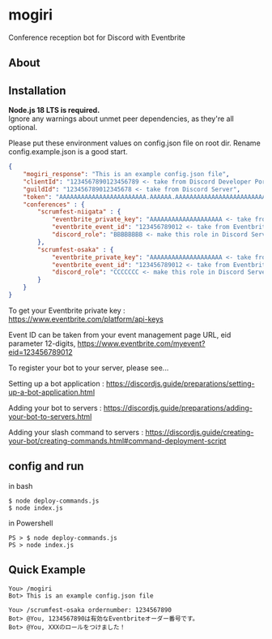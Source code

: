 # mogiri

Conference reception bot for Discord with Eventbrite

## About

## Installation

**Node.js 18 LTS is required.**  
Ignore any warnings about unmet peer dependencies, as they're all optional.

Please put these environment values on config.json file on root dir.
Rename config.example.json is a good start.
```config.json
{
    "mogiri_response": "This is an example config.json file",
    "clientId": "1234567890123456789 <- take from Discord Developer Portal",
    "guildId": "123456789012345678 <- take from Discord Server",
    "token": "AAAAAAAAAAAAAAAAAAAAAAAA.AAAAAA.AAAAAAAAAAAAAAAAAAAAAAAAAAA <- take from Discord Developer Portal",
    "conferences" : {
        "scrumfest-niigata" : {
            "eventbrite_private_key": "AAAAAAAAAAAAAAAAAAAA <- take from Eventbrite",
            "eventbrite_event_id": "123456789012 <- take from Eventbrite Event URL",
            "discord_role": "BBBBBBBB <- make this role in Discord Server"
        },
        "scrumfest-osaka" : {
            "eventbrite_private_key": "AAAAAAAAAAAAAAAAAAAA <- take from Eventbrite",
            "eventbrite_event_id": "123456789012 <- take from Eventbrite Event URL",
            "discord_role": "CCCCCCC <- make this role in Discord Server"
        }
    }
}
```

To get your Eventbrite private key : <https://www.eventbrite.com/platform/api-keys>

Event ID can be taken from your event management page URL, eid parameter 12-digits, <https://www.eventbrite.com/myevent?eid=123456789012>

To register your bot to your server, please see...

Setting up a bot application : <https://discordjs.guide/preparations/setting-up-a-bot-application.html>

Adding your bot to servers : <https://discordjs.guide/preparations/adding-your-bot-to-servers.html>

Adding your slash command to servers : <https://discordjs.guide/creating-your-bot/creating-commands.html#command-deployment-script>


## config and run
in bash
```
$ node deploy-commands.js
$ node index.js
```

in Powershell
```
PS > $ node deploy-commands.js
PS > node index.js
```

## Quick Example

```Shell
You> /mogiri
Bot> This is an example config.json file

You> /scrumfest-osaka ordernumber: 1234567890
Bot> @You, 1234567890は有効なEventbriteオーダー番号です。
Bot> @You, XXXのロールをつけました！
```
